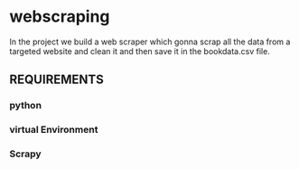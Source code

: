 # webscraping


In the project we build a web scraper which gonna scrap all the data from a targeted website and clean it and then save it in the bookdata.csv file.

## REQUIREMENTS

### python

### virtual Environment 

### Scrapy


